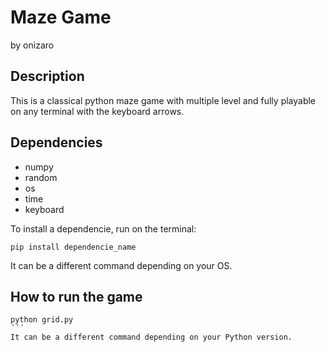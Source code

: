 # Maze Game
by onizaro

## Description
This is a classical python maze game with multiple level and fully playable on any terminal with the keyboard arrows.

## Dependencies
- numpy
- random
- os
- time
- keyboard

To install a dependencie, run on the terminal:
```
pip install dependencie_name
```
It can be a different command depending on your OS.

## How to run the game
```
python grid.py
´´´
It can be a different command depending on your Python version.
